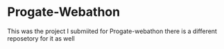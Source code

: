 # Progate-Webathon
This was the project I submiited for Progate-webathon there is a different reposetory for it as well
